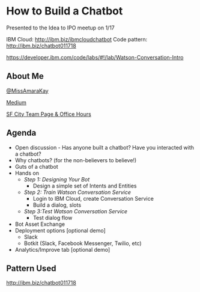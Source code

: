 # How to Build a Chatbot

Presented to the Idea to IPO meetup on 1/17

IBM Cloud: http://ibm.biz/ibmcloudchatbot
Code pattern: http://ibm.biz/chatbot011718

https://developer.ibm.com/code/labs/#!/lab/Watson-Conversation-Intro

## About Me
[@MissAmaraKay](https://twitter.com/MissAmaraKay)

[Medium](https://medium.com/@MissAmaraKay)

[SF City Team Page & Office Hours](https://developer.ibm.com/code/community/cities/san-francisco/)

## Agenda
* Open discussion - Has anyone built a chatbot? Have you interacted with a chatbot?
* Why chatbots? (for the non-believers to believe!)
* Guts of a chatbot
* Hands on
   * *Step 1: Designing Your Bot*
     * Design a simple set of Intents and Entities
   * *Step 2: Train Watson Conversation Service*
     * Login to IBM Cloud, create Conversation Service
     * Build a dialog, slots
   * *Step 3:Test Watson Conversation Service*
     * Test dialog flow
* Bot Asset Exchange
* Deployment options [optional demo]
    * Slack
    * Botkit (Slack, Facebook Messenger, Twilio, etc)
* Analytics/Improve tab [optional demo]

## Pattern Used
http://ibm.biz/chatbot011718
